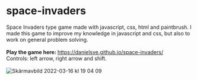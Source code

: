 # space-invaders 
Space Invaders type game made with javascript, css, html and paintbrush.
I made this game to improve my knowledge in javascript and css, but also to work on general problem solving.
<br><br>
<b>Play the game here: </b> https://danielsve.github.io/space-invaders/ <br>
Controls: left arrow, right arrow and shift.
<br><br>
![Skärmavbild 2022-03-16 kl  19 04 09](https://user-images.githubusercontent.com/89525012/158657734-dd676aea-956e-4d53-8d5c-a9a39d10b8be.png)
